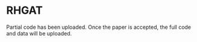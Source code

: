 # RHGAT


Partial code has been uploaded. Once the paper is accepted, the full code and data will be uploaded.
